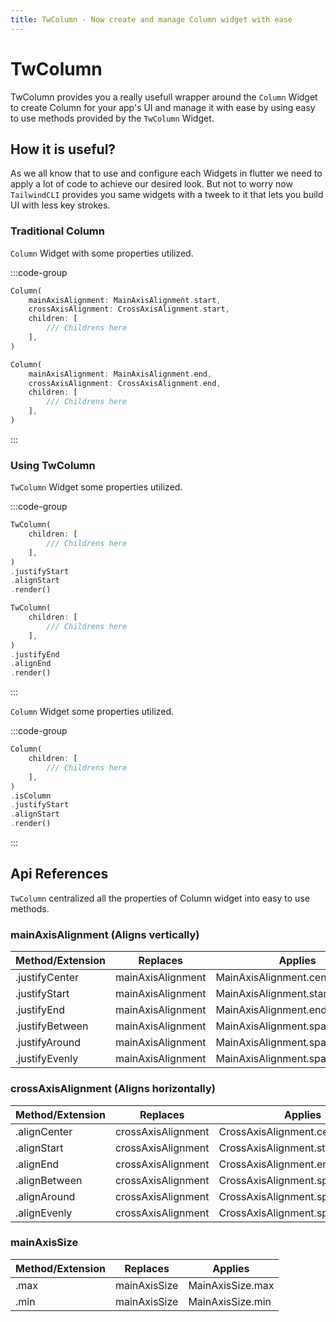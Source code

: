 ```yaml
---
title: TwColumn - Now create and manage Column widget with ease
---
```


# TwColumn

TwColumn provides you a really usefull wrapper around the `Column` Widget to create Column for your app's UI and manage it with ease by using easy to use methods provided by the `TwColumn` Widget.

## How it is useful?

As we all know that to use and configure each Widgets in flutter we need to apply a lot of code to achieve our desired look. But not to worry now `TailwindCLI` provides you same widgets with a tweek to it that lets you build UI with less key strokes.

### Traditional Column

`Column` Widget with some properties utilized.

:::code-group

```dart [Alignment Start]
Column(
    mainAxisAlignment: MainAxisAlignment.start,
    crossAxisAlignment: CrossAxisAlignment.start,
    children: [
        /// Childrens here
    ],
)
```

```dart [Alignment End]
Column(
    mainAxisAlignment: MainAxisAlignment.end,
    crossAxisAlignment: CrossAxisAlignment.end,
    children: [
        /// Childrens here
    ],
)
```

:::

### Using TwColumn

`TwColumn` Widget some properties utilized.

:::code-group

```dart [Alignment Start]
TwColumn(
    children: [
        /// Childrens here
    ],
)
.justifyStart
.alignStart
.render()
```

```dart [Alignment End]
TwColumn(
    children: [
        /// Childrens here
    ],
)
.justifyEnd
.alignEnd
.render()
```

:::

`Column` Widget some properties utilized.

:::code-group

```dart [Convert Column Widget to TwColumn]
Column(
    children: [
        /// Childrens here
    ],
)
.isColumn
.justifyStart
.alignStart
.render()
```

:::

## Api References

`TwColumn` centralized all the properties of Column widget into easy to use methods.

### mainAxisAlignment (Aligns vertically)
| Method/Extension | Replaces           | Applies                         |
| ---------------- | ------------------ | ------------------------------- |
| .justifyCenter   | mainAxisAlignment  | MainAxisAlignment.center        |
| .justifyStart    | mainAxisAlignment  | MainAxisAlignment.start         |
| .justifyEnd      | mainAxisAlignment  | MainAxisAlignment.end           |
| .justifyBetween  | mainAxisAlignment  | MainAxisAlignment.spaceBetween  |
| .justifyAround   | mainAxisAlignment  | MainAxisAlignment.spaceAround   |
| .justifyEvenly   | mainAxisAlignment  | MainAxisAlignment.spaceEvenly   |

### crossAxisAlignment (Aligns horizontally)
| Method/Extension | Replaces           | Applies                         |
| ---------------- | ------------------ | ------------------------------- |
| .alignCenter     | crossAxisAlignment | CrossAxisAlignment.center       |
| .alignStart      | crossAxisAlignment | CrossAxisAlignment.start        |
| .alignEnd        | crossAxisAlignment | CrossAxisAlignment.end          |
| .alignBetween    | crossAxisAlignment | CrossAxisAlignment.spaceBetween |
| .alignAround     | crossAxisAlignment | CrossAxisAlignment.spaceAround  |
| .alignEvenly     | crossAxisAlignment | CrossAxisAlignment.spaceEvenly  |


### mainAxisSize
| Method/Extension | Replaces           | Applies                         |
| ---------------- | ------------------ | ------------------------------- |
| .max             | mainAxisSize       | MainAxisSize.max                |
| .min             | mainAxisSize       | MainAxisSize.min                |
